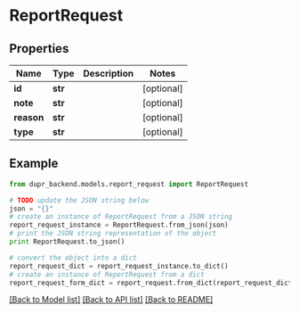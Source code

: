 # ReportRequest


## Properties
Name | Type | Description | Notes
------------ | ------------- | ------------- | -------------
**id** | **str** |  | [optional] 
**note** | **str** |  | [optional] 
**reason** | **str** |  | [optional] 
**type** | **str** |  | [optional] 

## Example

```python
from dupr_backend.models.report_request import ReportRequest

# TODO update the JSON string below
json = "{}"
# create an instance of ReportRequest from a JSON string
report_request_instance = ReportRequest.from_json(json)
# print the JSON string representation of the object
print ReportRequest.to_json()

# convert the object into a dict
report_request_dict = report_request_instance.to_dict()
# create an instance of ReportRequest from a dict
report_request_form_dict = report_request.from_dict(report_request_dict)
```
[[Back to Model list]](../README.md#documentation-for-models) [[Back to API list]](../README.md#documentation-for-api-endpoints) [[Back to README]](../README.md)


